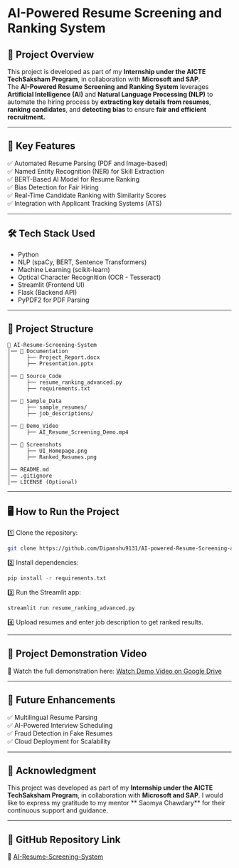 # AI-Powered Resume Screening and Ranking System

## 🚀 Project Overview
This project is developed as part of my **Internship under the AICTE TechSaksham Program**, in collaboration with **Microsoft and SAP**.  
The **AI-Powered Resume Screening and Ranking System** leverages **Artificial Intelligence (AI)** and **Natural Language Processing (NLP)** to automate the hiring process by **extracting key details from resumes**, **ranking candidates**, and **detecting bias** to ensure **fair and efficient recruitment.**

---

## 📌 Key Features
✅ Automated Resume Parsing (PDF and Image-based)  
✅ Named Entity Recognition (NER) for Skill Extraction  
✅ BERT-Based AI Model for Resume Ranking  
✅ Bias Detection for Fair Hiring  
✅ Real-Time Candidate Ranking with Similarity Scores  
✅ Integration with Applicant Tracking Systems (ATS)  

---

## 🛠️ Tech Stack Used
- Python  
- NLP (spaCy, BERT, Sentence Transformers)  
- Machine Learning (scikit-learn)  
- Optical Character Recognition (OCR - Tesseract)  
- Streamlit (Frontend UI)  
- Flask (Backend API)  
- PyPDF2 for PDF Parsing  

---

## 🎯 Project Structure
```
📂 AI-Resume-Screening-System  
│── 📂 Documentation  
│     ├── Project_Report.docx  
│     ├── Presentation.pptx  
│  
│── 📂 Source_Code  
│     ├── resume_ranking_advanced.py  
│     ├── requirements.txt  
│  
│── 📂 Sample_Data  
│     ├── sample_resumes/  
│     ├── job_descriptions/  
│  
│── 📂 Demo_Video  
│     ├── AI_Resume_Screening_Demo.mp4  
│  
│── 📂 Screenshots  
│     ├── UI_Homepage.png  
│     ├── Ranked_Resumes.png  
│  
│── README.md  
│── .gitignore  
│── LICENSE (Optional)  
```

---

## 🖥️ How to Run the Project
1️⃣ Clone the repository:  
```bash
git clone https://github.com/Dipanshu9131/AI-powered-Resume-Screening-and-Ranking-System.git
```
2️⃣ Install dependencies:  
```bash
pip install -r requirements.txt
```
3️⃣ Run the Streamlit app:  
```bash
streamlit run resume_ranking_advanced.py
```
4️⃣ Upload resumes and enter job description to get ranked results.  

---

## 📂 Project Demonstration Video
🎥 Watch the full demonstration here: [Watch Demo Video on Google Drive](https://drive.google.com/drive/folders/1y445zA5FUR2-gJxqjkUCfUjUU9Inj-R-)  

---

## 🧐 Future Enhancements
✅ Multilingual Resume Parsing  
✅ AI-Powered Interview Scheduling  
✅ Fraud Detection in Fake Resumes  
✅ Cloud Deployment for Scalability  

---

## 🙏 Acknowledgment
This project was developed as part of my **Internship under the AICTE TechSaksham Program**, in collaboration with **Microsoft and SAP**. I would like to express my gratitude to my mentor ** Saomya Chawdary** for their continuous support and guidance.

---

## 🔗 GitHub Repository Link
📌 [AI-Resume-Screening-System](https://github.com/Dipanshu9131/AI-powered-Resume-Screening-and-Ranking-System)  
